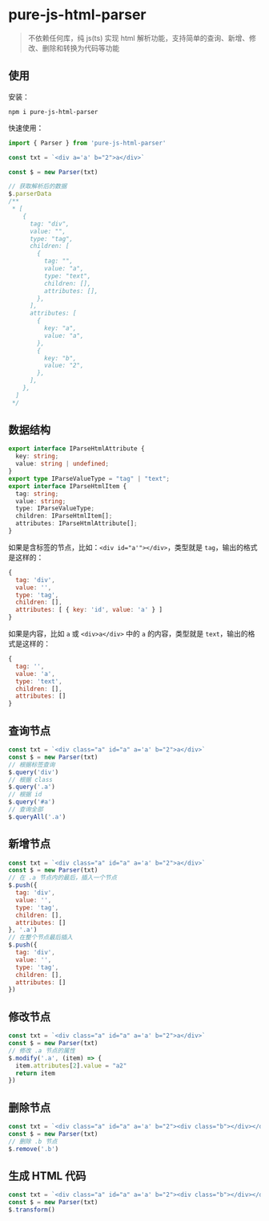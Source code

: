 # pure-js-html-parser

> 不依赖任何库，纯 js(ts) 实现 html 解析功能，支持简单的查询、新增、修改、删除和转换为代码等功能

## 使用

安装：

```shell
npm i pure-js-html-parser
```

快速使用：

```javascript
import { Parser } from 'pure-js-html-parser'

const txt = `<div a='a' b="2">a</div>`

const $ = new Parser(txt)

// 获取解析后的数据
$.parserData
/**
 * [
    {
      tag: "div",
      value: "",
      type: "tag",
      children: [
        {
          tag: "",
          value: "a",
          type: "text",
          children: [],
          attributes: [],
        },
      ],
      attributes: [
        {
          key: "a",
          value: "a",
        },
        {
          key: "b",
          value: "2",
        },
      ],
    },
  ]
 */
```

## 数据结构

```typescript
export interface IParseHtmlAttribute {
  key: string;
  value: string | undefined;
}
export type IParseValueType = "tag" | "text";
export interface IParseHtmlItem {
  tag: string;
  value: string;
  type: IParseValueType;
  children: IParseHtmlItem[];
  attributes: IParseHtmlAttribute[];
}
```

如果是含标签的节点，比如：`<div id="a'"></div>`，类型就是 `tag`，输出的格式是这样的：

```javascript
{
  tag: 'div',
  value: '',
  type: 'tag',
  children: [],
  attributes: [ { key: 'id', value: 'a' } ]
}
```

如果是内容，比如 `a` 或 `<div>a</div>` 中的 `a` 的内容，类型就是 `text`，输出的格式是这样的：

```javascript
{
  tag: '',
  value: 'a',
  type: 'text',
  children: [],
  attributes: []
}
```

## 查询节点

```javascript
const txt = `<div class="a" id="a" a='a' b="2">a</div>`
const $ = new Parser(txt)
// 根据标签查询
$.query('div')
// 根据 class
$.query('.a')
// 根据 id
$.query('#a')
// 查询全部
$.queryAll('.a')
```

## 新增节点

```javascript
const txt = `<div class="a" id="a" a='a' b="2">a</div>`
const $ = new Parser(txt)
// 在 .a 节点内的最后，插入一个节点
$.push({
  tag: 'div',
  value: '',
  type: 'tag',
  children: [],
  attributes: []
}, '.a')
// 在整个节点最后插入
$.push({
  tag: 'div',
  value: '',
  type: 'tag',
  children: [],
  attributes: []
})
```

## 修改节点

```javascript
const txt = `<div class="a" id="a" a='a' b="2">a</div>`
const $ = new Parser(txt)
// 修改 .a 节点的属性
$.modify('.a', (item) => {
  item.attributes[2].value = "a2"
  return item
})
```

## 删除节点

```javascript
const txt = `<div class="a" id="a" a='a' b="2"><div class="b"></div></div>`
const $ = new Parser(txt)
// 删除 .b 节点
$.remove('.b')
```

## 生成 HTML 代码

```javascript
const txt = `<div class="a" id="a" a='a' b="2"><div class="b"></div></div>`
const $ = new Parser(txt)
$.transform()
```
